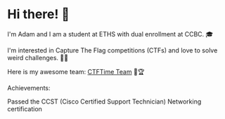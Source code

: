 # Hi there! 👋

I'm Adam and I am a student at ETHS with dual enrollment at CCBC. 🎓

I'm interested in Capture The Flag competitions (CTFs) and love to solve weird challenges. 🧠💡

Here is my awesome team: [CTFTime Team](https://ctftime.org/team/287976) 🚩🏆

Achievements: 

Passed the CCST (Cisco Certified Support Technician) Networking certification



